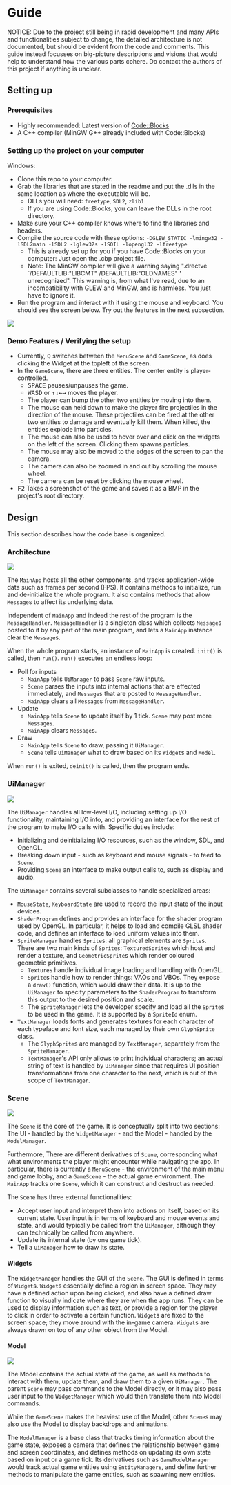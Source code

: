 # Guide

NOTICE: Due to the project still being in rapid development and many APIs and functionalities subject to change, the detailed architecture is not documented, but should be evident from the code and comments. This guide instead focusses on big-picture descriptions and visions that would help to understand how the various parts cohere. Do contact the authors of this project if anything is unclear.



## Setting up
### Prerequisites
- Highly recommended: Latest version of [Code::Blocks](http://www.codeblocks.org)
- A C++ compiler (MinGW G++ already included with Code::Blocks)

### Setting up the project on your computer
Windows:

- Clone this repo to your computer.
- Grab the libraries that are stated in the readme and put the .dlls in the same location as where the executable will be.
	- DLLs you will need: `freetype`, `SDL2`, `zlib1`
	- If you are using Code::Blocks, you can leave the DLLs in the root directory.
- Make sure your C++ compiler knows where to find the libraries and headers.
- Compile the source code with these options: `-DGLEW_STATIC -lmingw32 -lSDL2main -lSDL2 -lglew32s -lSOIL -lopengl32 -lfreetype`
	- This is already set up for you if you have Code::Blocks on your computer: Just open the .cbp project file.
	- Note: The MinGW compiler will give a warning saying ".drectve \`/DEFAULTLIB:"LIBCMT" /DEFAULTLIB:"OLDNAMES" ' unrecognized". This warning is, from what I've read, due to an incompatibility with GLEW and MinGW, and is harmless. You just have to ignore it.
- Run the program and interact with it using the mouse and keyboard. You should see the screen below. Try out the features in the next subsection.

![](menu.png)

### Demo Features / Verifying the setup
- Currently, <kbd>Q</kbd> switches between the `MenuScene` and `GameScene`, as does clicking the Widget at the topleft of the screen.
- In the `GameScene`, there are three entities. The center entity is player-controlled.
	- <kbd>SPACE</kbd> pauses/unpauses the game.
	- <kbd>W</kbd><kbd>A</kbd><kbd>S</kbd><kbd>D</kbd> or <kbd>↑</kbd><kbd>↓</kbd><kbd>←</kbd><kbd>→</kbd> moves the player.
	- The player can bump the other two entities by moving into them.
	- The mouse can held down to make the player fire projectiles in the direction of the mouse. These projectiles can be fired at the other two entities to damage and eventually kill them. When killed, the entities explode into particles.
	- The mouse can also be used to hover over and click on the widgets on the left of the screen. Clicking them spawns particles.
	- The mouse may also be moved to the edges of the screen to pan the camera.
	- The camera can also be zoomed in and out by scrolling the mouse wheel.
	- The camera can be reset by clicking the mouse wheel.
- <kbd>F2</kbd> Takes a screenshot of the game and saves it as a BMP in the project's root directory.



## Design
This section describes how the code base is organized.

### Architecture
![](ArchitectureDiagram.png)

The `MainApp` hosts all the other components, and tracks application-wide data such as frames per second (FPS). It contains methods to initialize, run and de-initialize the whole program. It also contains methods that allow `Message`s to affect its underlying data.

Independent of `MainApp` and indeed the rest of the program is the `MessageHandler`. `MessageHandler` is a singleton class which collects `Message`s posted to it by any part of the main program, and lets a `MainApp` instance clear the `Message`s.

When the whole program starts, an instance of `MainApp` is created. `init()` is called, then `run()`. `run()` executes an endless loop:

- Poll for inputs
	- `MainApp` tells `UiManager` to pass `Scene` raw inputs.
	- `Scene` parses the inputs into internal actions that are effected immediately, and `Message`s that are posted to `MessageHandler`.
	- `MainApp` clears all `Message`s from `MessageHandler`.
- Update
	- `MainApp` tells `Scene` to update itself by 1 tick. `Scene` may post more `Message`s.
	- `MainApp` clears `Message`s.
- Draw
	- `MainApp` tells `Scene` to draw, passing it `UiManager`.
	- `Scene` tells `UiManager` what to draw based on its `Widget`s and `Model`.

When `run()` is exited, `deinit()` is called, then the program ends.

### UiManager
![](UiManagerClassDiagram.png)

The `UiManager` handles all low-level I/O, including setting up I/O functionality, maintaining I/O info, and providing an interface for the rest of the program to make I/O calls with. Specific duties include:

- Initializing and deinitializing I/O resources, such as the window, SDL, and OpenGL.
- Breaking down input - such as keyboard and mouse signals - to feed to `Scene`.
- Providing `Scene` an interface to make output calls to, such as display and audio.

The `UiManager` contains several subclasses to handle specialized areas:

- `MouseState`, `KeyboardState` are used to record the input state of the input devices.
- `ShaderProgram` defines and provides an interface for the shader program used by OpenGL. In particular, it helps to load and compile GLSL shader code, and defines an interface to load uniform values into them.
- `SpriteManager` handles `Sprite`s: all graphical elements are `Sprite`s. There are two main kinds of `Sprites`: `TexturedSprite`s which host and render a texture, and `GeometricSprite`s which render coloured geometric primitives.
	- `Texture`s handle individual image loading and handling with OpenGL.
	- `Sprite`s handle how to render things: VAOs and VBOs. They expose a `draw()` function, which would draw their data. It is up to the `UiManager` to specify parameters to the `ShaderProgram` to transform this output to the desired position and scale.
	- The `SpriteManager` lets the developer specify and load all the `Sprite`s to be used in the game. It is supported by a `SpriteId` enum.
- `TextManager` loads fonts and generates textures for each character of each typeface and font size, each managed by their own `GlyphSprite` class.
	- The `GlyphSprite`s are managed by `TextManager`, separately from the `SpriteManager`.
	- `TextManager`'s API only allows to print individual characters; an actual string of text is handled by `UiManager` since that requires UI position transformations from one character to the next, which is out of the scope of `TextManager`.

### Scene
![](SceneClassDiagram.png)

The `Scene` is the core of the game. It is conceptually split into two sections: The UI - handled by the `WidgetManager` - and the Model - handled by the `ModelManager`.

Furthermore, There are different derivatives of `Scene`, corresponding what what environments the player might encounter while navigating the app. In particular, there is currently a `MenuScene` - the environment of the main menu and game lobby, and a `GameScene` - the actual game environment. The `MainApp` tracks one `Scene`, which it can construct and destruct as needed.

The `Scene` has three external functionalities:
- Accept user input and interpret them into actions on itself, based on its current state. User input is in terms of keyboard and mouse events and state, and would typically be called from the `UiManager`, although they can technically be called from anywhere.
- Update its internal state (by one game tick).
- Tell a `UiManager` how to draw its state.

#### Widgets
The `WidgetManager` handles the GUI of the `Scene`. The GUI is defined in terms of `Widget`s. `Widget`s essentially define a region in screen space. They may have a defined action upon being clicked, and also have a defined draw function to visually indicate where they are when the app runs. They can be used to display information such as text, or provide a region for the player to click in order to activate a certain function. `Widget`s are fixed to the screen space; they move around with the in-game camera. `Widget`s are always drawn on top of any other object from the Model.

#### Model
![](ModelClassDiagram.png)

The Model contains the actual state of the game, as well as methods to interact with them, update them, and draw them to a given `UiManager`. The parent `Scene` may pass commands to the Model directly, or it may also pass user input to the `WidgetManager` which would then translate them into Model commands.

While the `GameScene` makes the heaviest use of the Model, other `Scene`s may also use the Model to display backdrops and animations.

The `ModelManager` is a base class that tracks timing information about the game state, exposes a camera that defines the relationship between game and screen coordinates, and defines methods on updating its own state based on input or a game tick. Its derivatives such as `GameModelManager` would track actual game entities using `EntityManager`s, and define further methods to manipulate the game entities, such as spawning new entities.
